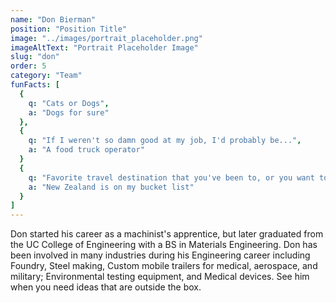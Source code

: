 ```yaml
---
name: "Don Bierman"
position: "Position Title"
image: "../images/portrait_placeholder.png"
imageAltText: "Portrait Placeholder Image"
slug: "don"
order: 5
category: "Team"
funFacts: [
  {
    q: "Cats or Dogs",
    a: "Dogs for sure"
  },
  {
    q: "If I weren't so damn good at my job, I'd probably be...",
    a: "A food truck operator"
  }
  {
    q: "Favorite travel destination that you've been to, or you want to go?",
    a: "New Zealand is on my bucket list"
  }
]
---
```


Don started his career as a machinist's apprentice, but later graduated from the UC College of Engineering with a BS in Materials Engineering. Don has been involved in many industries during his Engineering career including Foundry, Steel making, Custom mobile trailers for medical, aerospace, and military; Environmental testing equipment, and Medical devices. See him when you need ideas that are outside the box.